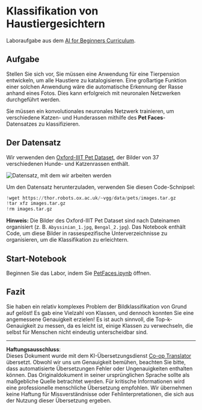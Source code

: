 <!--
CO_OP_TRANSLATOR_METADATA:
{
  "original_hash": "b70fcf7fcee862990f848c679090943f",
  "translation_date": "2025-10-03T14:52:02+00:00",
  "source_file": "lessons/4-ComputerVision/07-ConvNets/lab/README.md",
  "language_code": "de"
}
-->
# Klassifikation von Haustiergesichtern

Laboraufgabe aus dem [AI for Beginners Curriculum](https://github.com/microsoft/ai-for-beginners).

## Aufgabe

Stellen Sie sich vor, Sie müssen eine Anwendung für eine Tierpension entwickeln, um alle Haustiere zu katalogisieren. Eine großartige Funktion einer solchen Anwendung wäre die automatische Erkennung der Rasse anhand eines Fotos. Dies kann erfolgreich mit neuronalen Netzwerken durchgeführt werden.

Sie müssen ein konvolutionales neuronales Netzwerk trainieren, um verschiedene Katzen- und Hunderassen mithilfe des **Pet Faces**-Datensatzes zu klassifizieren.

## Der Datensatz

Wir verwenden den [Oxford-IIIT Pet Dataset](https://www.robots.ox.ac.uk/~vgg/data/pets/), der Bilder von 37 verschiedenen Hunde- und Katzenrassen enthält.

![Datensatz, mit dem wir arbeiten werden](../../../../../../translated_images/data.50b2a9d5484bdbf0f52f5765b381cec9efe2bd296a98f007f90bedb6ac67f2a8.de.png)

Um den Datensatz herunterzuladen, verwenden Sie diesen Code-Schnipsel:

```python
!wget https://thor.robots.ox.ac.uk/~vgg/data/pets/images.tar.gz
!tar xfz images.tar.gz
!rm images.tar.gz
```

**Hinweis:** Die Bilder des Oxford-IIIT Pet Dataset sind nach Dateinamen organisiert (z. B. `Abyssinian_1.jpg`, `Bengal_2.jpg`). Das Notebook enthält Code, um diese Bilder in rassespezifische Unterverzeichnisse zu organisieren, um die Klassifikation zu erleichtern.

## Start-Notebook

Beginnen Sie das Labor, indem Sie [PetFaces.ipynb](PetFaces.ipynb) öffnen.

## Fazit

Sie haben ein relativ komplexes Problem der Bildklassifikation von Grund auf gelöst! Es gab eine Vielzahl von Klassen, und dennoch konnten Sie eine angemessene Genauigkeit erzielen! Es ist auch sinnvoll, die Top-k-Genauigkeit zu messen, da es leicht ist, einige Klassen zu verwechseln, die selbst für Menschen nicht eindeutig unterscheidbar sind.

---

**Haftungsausschluss**:  
Dieses Dokument wurde mit dem KI-Übersetzungsdienst [Co-op Translator](https://github.com/Azure/co-op-translator) übersetzt. Obwohl wir uns um Genauigkeit bemühen, beachten Sie bitte, dass automatisierte Übersetzungen Fehler oder Ungenauigkeiten enthalten können. Das Originaldokument in seiner ursprünglichen Sprache sollte als maßgebliche Quelle betrachtet werden. Für kritische Informationen wird eine professionelle menschliche Übersetzung empfohlen. Wir übernehmen keine Haftung für Missverständnisse oder Fehlinterpretationen, die sich aus der Nutzung dieser Übersetzung ergeben.
